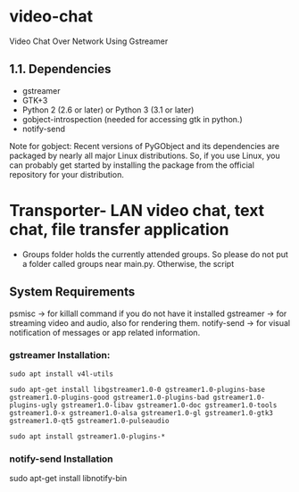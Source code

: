 # video-chat
Video Chat Over Network Using Gstreamer


## 1.1. Dependencies
* gstreamer
* GTK+3
* Python 2 (2.6 or later) or Python 3 (3.1 or later)
* gobject-introspection (needed for accessing gtk in python.)
* notify-send


Note for gobject: Recent versions of PyGObject and its dependencies are packaged by nearly all major Linux distributions. So, if you use Linux, you can probably get started by installing the package from the official repository for your distribution.

# Transporter- LAN video chat, text chat, file transfer application
* Groups folder holds the currently attended groups. So please do not put a folder called groups near main.py. Otherwise, the script  

## System Requirements
psmisc -> for killall command if you do not have it installed 
gstreamer -> for streaming video and audio, also for rendering them.
notify-send -> for visual notification of messages or app related information.
### gstreamer Installation:
```
sudo apt install v4l-utils

sudo apt-get install libgstreamer1.0-0 gstreamer1.0-plugins-base gstreamer1.0-plugins-good gstreamer1.0-plugins-bad gstreamer1.0-plugins-ugly gstreamer1.0-libav gstreamer1.0-doc gstreamer1.0-tools gstreamer1.0-x gstreamer1.0-alsa gstreamer1.0-gl gstreamer1.0-gtk3 gstreamer1.0-qt5 gstreamer1.0-pulseaudio

sudo apt install gstreamer1.0-plugins-*
```
### notify-send Installation
sudo apt-get install libnotify-bin